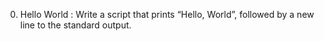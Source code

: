 0. Hello World : Write a script that prints “Hello, World”, followed by a new line to the standard output.
